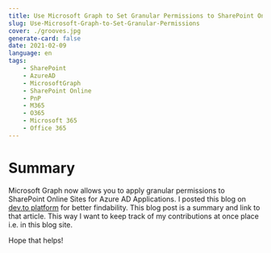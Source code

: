 ```yaml
---
title: Use Microsoft Graph to Set Granular Permissions to SharePoint Online Sites for Azure AD Application
slug: Use-Microsoft-Graph-to-Set-Granular-Permissions
cover: ./grooves.jpg
generate-card: false
date: 2021-02-09
language: en
tags:
    - SharePoint
    - AzureAD
    - MicrosoftGraph
    - SharePoint Online
    - PnP
    - M365
    - O365
    - Microsoft 365
    - Office 365
---
```

# Summary
Microsoft Graph now allows you to apply granular permissions to SharePoint Online Sites for Azure AD Applications. I posted this blog on [dev.to platform](https://dev.to/svarukala/use-microsoft-graph-to-set-granular-permissions-to-sharepoint-online-sites-for-azure-ad-application-4l12) for better findability. This blog post is a summary and link to that article. This way I want to keep track of my contributions at once place i.e. in this blog site.


Hope that helps!